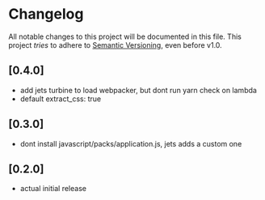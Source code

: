 # Changelog

All notable changes to this project will be documented in this file.
This project *tries* to adhere to [Semantic Versioning](http://semver.org/), even before v1.0.

## [0.4.0]
- add jets turbine to load webpacker, but dont run yarn check on lambda
- default extract_css: true

## [0.3.0]
- dont install javascript/packs/application.js, jets adds a custom one

## [0.2.0]
- actual initial release
